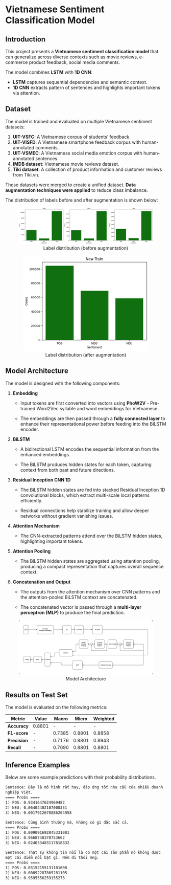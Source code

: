 # Vietnamese Sentiment Classification Model

## Introduction
This project presents a **Vietnamese sentiment classification model** that can generalize across diverse contexts such as movie reviews, e-commerce product feedback, social media comments. 

The model combines **LSTM** with **1D CNN**:  

- **LSTM** captures sequential dependencies and semantic context.  
- **1D CNN** extracts pattern of sentences and highlights important tokens via attention.

## Dataset

The model is trained and evaluated on multiple Vietnamese sentiment datasets:

1. **UIT-VSFC**: A Vietnamese corpus of students’ feedback.
2. **UIT-VISFD**: A Vietnamese smartphone feedback corpus with human-annotated comments.
3. **UIT-VSMEC**: A Vietnamese social media emotion corpus with human-annotated sentences.
4. **IMDB dataset**: Vietnamese movie reviews dataset.
5. **Tiki dataset**: A collection of product information and customer reviews from Tiki.vn.

These datasets were merged to create a unified dataset. **Data augmentation techniques were applied** to reduce class imbalance.

The distribution of labels before and after augmentation is shown below:

<figure style="text-align: center;">
  <img src="imgs/output.png" alt="Label Distribution" style="max-height:300px; width:auto; max-width: 100%;">
  <figcaption>Label distribution (before augmentation)</figcaption>
</figure>

<figure style="text-align: center;">
  <img src="imgs/output1.png" alt="Label Distribution" style="max-height: 300px; max-width: 100%">
  <figcaption>Label distribution (after augmentation)</figcaption>
</figure>

## Model Architecture

The model is designed with the following components:

1. **Embedding**
   - Input tokens are first converted into vectors using **PhoW2V** - Pre-trained Word2Vec syllable and word embeddings for Vietnamese.  
   
   - The embeddings are then passed through a **fully connected layer** to enhance their representational power before feeding into the BiLSTM encoder.

2. **BiLSTM**
   - A bidirectional LSTM encodes the sequential information from the enhanced embeddings.
   
   - The BiLSTM produces hidden states for each token, capturing context from both past and future directions.

3. **Residual Inception CNN 1D**  
   - The BiLSTM hidden states are fed into stacked Residual Inception 1D convolutional blocks, which extract multi-scale local patterns efficiently.

   - Residual connections help stabilize training and allow deeper networks without gradient vanishing issues.

4. **Attention Mechanism**
   - The CNN-extracted patterns attend over the BiLSTM hidden states, highlighting important tokens.

5. **Attention Pooling**
   - The BiLSTM hidden states are aggregated using attention pooling, producing a compact representation that captures overall sequence context.

6. **Concatenation and Output**  
   - The outputs from the attention mechanism over CNN patterns and the attention-pooled BiLSTM context are concatenated.

   - The concatenated vector is passed through a **multi-layer perceptron (MLP)** to produce the final prediction.

<figure style="text-align: center;">
  <img src="imgs/architecture.png" alt="Model Architecture" style="max-width: 100%">
  <figcaption>Model Architecture</figcaption>
</figure>

## Results on Test Set

The model is evaluated on the following metrics:

| Metric       | Value  | Macro   | Micro   | Weighted |
|--------------|-------|---------|---------|----------|
| **Accuracy** | 0.8801 | -       | -       | -        |
| **F1-score** | -     | 0.7385 | 0.8801 | 0.8858   |
| **Precision**| -     | 0.7176 | 0.8801 | 0.8943   |
| **Recall**   | -     | 0.7690 | 0.8801 | 0.8801   |

## Inference Examples

Below are some example predictions with their probability distributions.

```text
Sentence: Đây là mô hình rất hay, đáp ứng tốt nhu cầu của nhiều doanh nghiệp Việt.
==== Probs ====
1) POS: 0.9341647624969482
2) NEU: 0.06404402107000351
3) NEG: 0.0017912678886204958
```

```text
Sentence: Cũng bình thường mà, không có gì đặc sắc cả.
==== Probs ====
1) POS: 0.009091692045331001
2) NEU: 0.9668748378753662
3) NEG: 0.024033483117818832
```

```text
Sentence: Thật sự không tin nổi là có một cái sản phẩm nó không được một cái điểm nổi bật gì. Ném đi thôi mng.
==== Probs ====
1) POS: 0.03152155131101608
2) NEU: 0.00892287865281105
3) NEG: 0.9595556259155273
```